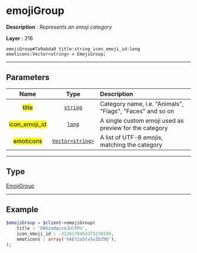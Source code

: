 # emojiGroup

**Description** : *Represents an emoji category*

**Layer** : 216

```tl
emojiGroup#7a9abda9 title:string icon_emoji_id:long emoticons:Vector<string> = EmojiGroup;
```

---

## Parameters

| Name | Type | Description |
| :---: | :---: | :--- |
| <mark>title</mark> | [`string`](type/string) | Category name, i.e. "Animals", "Flags", "Faces" and so on |
| <mark>icon_emoji_id</mark> | [`long`](type/long) | A single custom emoji used as preview for the category |
| <mark>emoticons</mark> | [`Vector<string>`](type/string) | A list of UTF-8 emojis, matching the category |

---

## Type

[EmojiGroup](type/EmojiGroup)

---

## Example

```php
$emojiGroup = $client->emojiGroup(
	title : 'O0GzmdqivoJUlFPn',
	icon_emoji_id : -3124170454375278599,
	emoticons : array('hAEY2a5tvSuIbZ9Q'),
);
```
